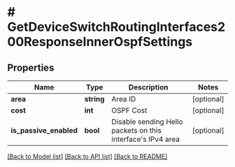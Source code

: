# # GetDeviceSwitchRoutingInterfaces200ResponseInnerOspfSettings

## Properties

Name | Type | Description | Notes
------------ | ------------- | ------------- | -------------
**area** | **string** | Area ID | [optional]
**cost** | **int** | OSPF Cost | [optional]
**is_passive_enabled** | **bool** | Disable sending Hello packets on this interface&#39;s IPv4 area | [optional]

[[Back to Model list]](../../README.md#models) [[Back to API list]](../../README.md#endpoints) [[Back to README]](../../README.md)
